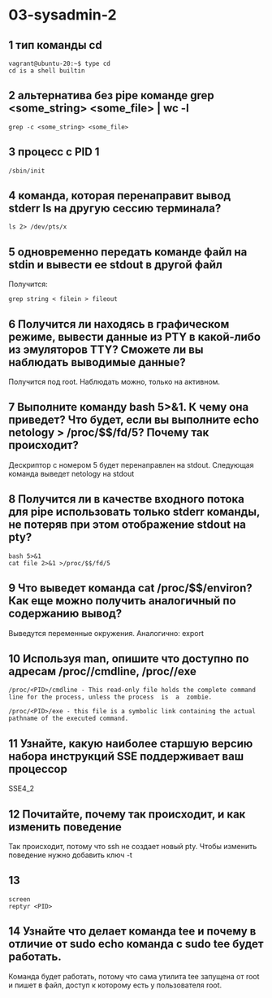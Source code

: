# 03-sysadmin-2

## 1  тип команды cd

	vagrant@ubuntu-20:~$ type cd
	cd is a shell builtin

## 2 альтернатива без pipe команде grep <some_string> <some_file> | wc -l
	grep -с <some_string> <some_file>
	
## 3 процесс с PID 1
	/sbin/init

## 4 команда, которая перенаправит вывод stderr ls на другую сессию терминала?
	ls 2> /dev/pts/x
	
## 5 одновременно передать команде файл на stdin и вывести ее stdout в другой файл
Получится:
	
	grep string < filein > fileout
	
## 6 Получится ли находясь в графическом режиме, вывести данные из PTY в какой-либо из эмуляторов TTY? Сможете ли вы наблюдать выводимые данные?

Получится под root. Наблюдать можно, только на активном.

## 7 Выполните команду bash 5>&1. К чему она приведет? Что будет, если вы выполните echo netology > /proc/$$/fd/5? Почему так происходит?

Дескриптор с номером 5 будет перенаправлен на stdout. Следующая команда выведет netology на stdout

## 8 Получится ли в качестве входного потока для pipe использовать только stderr команды, не потеряв при этом отображение stdout на pty?

	bash 5>&1 
	cat file 2>&1 >/proc/$$/fd/5
	
## 9 Что выведет команда cat /proc/$$/environ? Как еще можно получить аналогичный по содержанию вывод?

Выведутся переменные окружения. Аналогично: export

## 10 Используя man, опишите что доступно по адресам /proc/<PID>/cmdline, /proc/<PID>/exe

	/proc/<PID>/cmdline - This read-only file holds the complete command line for the process, unless the process  is  a  zombie.
	
	/proc/<PID>/exe - this file is a symbolic link containing the actual pathname of the executed command.


## 11 Узнайте, какую наиболее старшую версию набора инструкций SSE поддерживает ваш процессор


SSE4_2

## 12 Почитайте, почему так происходит, и как изменить поведение
	
Так происходит, потому что ssh не создает новый pty. Чтобы изменить поведение нужно добавить ключ -t
	
## 13 
	
	screen
	reptyr <PID>
	
## 14 Узнайте что делает команда tee и почему в отличие от sudo echo команда с sudo tee будет работать.

Команда будет работать, потому что сама утилита tee запущена от root и пишет в файл, доступ к которому есть у пользователя root.
	
	
